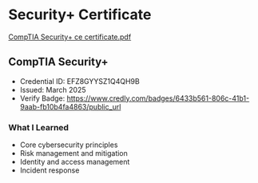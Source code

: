 # Security+ Certificate

[CompTIA Security+ ce certificate.pdf](https://github.com/user-attachments/files/19643128/CompTIA.Security%2B.ce.certificate.pdf)


## CompTIA Security+  
- Credential ID:  EFZ8GYYSZ1Q4QH9B  
- Issued: March 2025 
- Verify Badge: https://www.credly.com/badges/6433b561-806c-41b1-9aab-fb10b4fa4863/public_url

### What I Learned
- Core cybersecurity principles
- Risk management and mitigation
- Identity and access management
- Incident response
